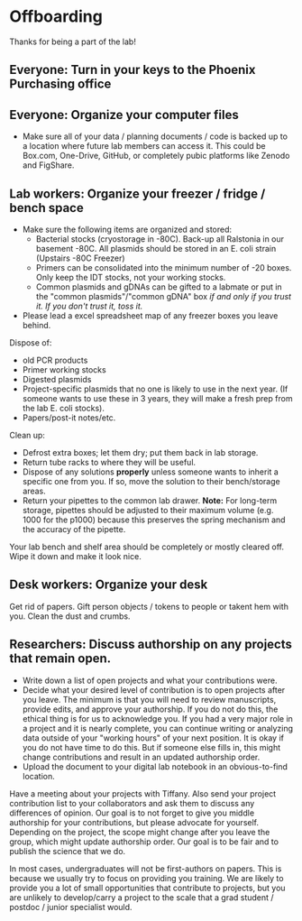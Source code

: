 # Offboarding

Thanks for being a part of the lab! 

## Everyone: Turn in your keys to the Phoenix Purchasing office

## Everyone: Organize your computer files

* Make sure all of your data / planning documents / code is backed up to a location where future lab members can access it. This could be Box.com, One-Drive, GitHub, or completely pubic platforms like Zenodo and FigShare.

## Lab workers: Organize your freezer / fridge / bench space
* Make sure the following items are organized and stored:
  * Bacterial stocks (cryostorage in -80C).  Back-up all Ralstonia in our basement -80C. All plasmids should be stored in an E. coli strain (Upstairs -80C Freezer)
  * Primers can be consolidated into the minimum number of -20 boxes. Only keep the IDT stocks, not your working stocks.
  * Common plasmids and gDNAs can be gifted to a labmate or put in the "common plasmids"/"common gDNA" box *if and only if you trust it. If you don't trust it, toss it.*
* Please lead a excel spreadsheet map of any freezer boxes you leave behind. 

Dispose of:
* old PCR products
* Primer working stocks
* Digested plasmids
* Project-specific plasmids that no one is likely to use in the next year. (If someone wants to use these in 3 years, they will make a fresh prep from the lab E. coli stocks).
* Papers/post-it notes/etc. 

Clean up: 
* Defrost extra boxes; let them dry; put them back in lab storage.
* Return tube racks to where they will be useful.
* Dispose of any solutions **properly** unless someone wants to inherit a specific one from you.  If so, move the solution to their bench/storage areas.
* Return your pipettes to the common lab drawer. **Note:** For long-term storage, pipettes should be adjusted to their maximum volume (e.g. 1000 for the p1000) because this preserves the spring mechanism and the accuracy of the pipette. 

Your lab bench and shelf area should be completely or mostly cleared off. Wipe it down and make it look nice. 

## Desk workers: Organize your desk
Get rid of papers.  Gift person objects / tokens to people or takent hem with you. Clean the dust and crumbs. 

## Researchers: Discuss authorship on any projects that remain open. 
* Write down a list of open projects and what your contributions were.
* Decide what your desired level of contribution is to open projects after you leave. The minimum is that you will need to review manuscripts, provide edits, and approve your authorship. If you do not do this, the ethical thing is for us to acknowledge you.  If you had a very major role in a project and it is nearly complete, you can continue writing or analyzing data outside of your "working hours" of your next position.  It is okay if you do not have time to do this. But if someone else fills in, this might change contributions and result in an updated authorship order. 
* Upload the document to your digital lab notebook in an obvious-to-find location.

Have a meeting about your projects with Tiffany.  Also send your project contribution list to your collaborators and ask them to discuss any differences of opinion. Our goal is to not forget to give you middle authorship for your contributions, but please advocate for yourself.  Depending on the project, the scope might change after you leave the group, which might update authorship order. Our goal is to be fair and to publish the science that we do. 

In most cases, undergraduates will not be first-authors on papers. This is because we usually try to focus on providing you training. We are likely to provide you a lot of small opportunities that contribute to projects, but you are unlikely to develop/carry a project to the scale that a grad student / postdoc / junior specialist would. 
